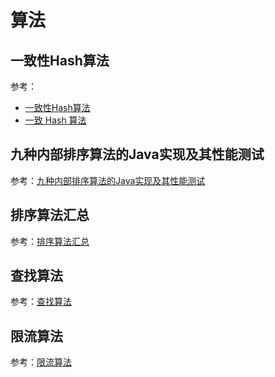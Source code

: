 # 算法

## 一致性Hash算法

参考：

- [一致性Hash算法](https://github.com/it-interview/EasyJob/blob/master/Algorithm/%E4%B8%80%E8%87%B4%E6%80%A7%E5%93%88%E5%B8%8C%E7%AE%97%E6%B3%95.md)
- [一致 Hash 算法](https://github.com/crossoverJie/Java-Interview/blob/master/MD/Consistent-Hash.md)

## 九种内部排序算法的Java实现及其性能测试

参考：[九种内部排序算法的Java实现及其性能测试](https://github.com/it-interview/EasyJob/blob/master/Algorithm/%E4%B9%9D%E7%A7%8D%E5%86%85%E9%83%A8%E6%8E%92%E5%BA%8F%E7%AE%97%E6%B3%95%E7%9A%84Java%E5%AE%9E%E7%8E%B0%E5%8F%8A%E5%85%B6%E6%80%A7%E8%83%BD%E6%B5%8B%E8%AF%95.md)

## 排序算法汇总

参考：[排序算法汇总](https://github.com/zhengjianglong915/note-of-interview/blob/master/algorithm/section01.md)

## 查找算法

参考：[查找算法](https://github.com/zhengjianglong915/note-of-interview/blob/master/algorithm/section02.md)

## 限流算法

参考：[限流算法](https://github.com/crossoverJie/Java-Interview/blob/master/MD/Limiting.md)
